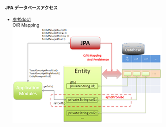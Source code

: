 
#### JPA データベースアクセス
- [参考doc1](http://terasolunaorg.github.io/guideline/current/ja/ArchitectureInDetail/DataAccessDetail/DataAccessJpa.html)  
O/R Mapping
![](./README_resources/JPA_OR_mapping_lifecyle.png)
